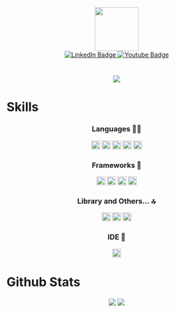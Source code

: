 <div id="header" align="center">
  <img src="https://media.giphy.com/media/M9gbBd9nbDrOTu1Mqx/giphy.gif" width="100"/>
  
  <div id="badges">
    <a href="https://www.linkedin.com/in/pietro-fecarotta-77851822b">
      <img src="https://img.shields.io/badge/LinkedIn-blue?style=for-the-badge&logo=linkedin&logoColor=white" alt="LinkedIn Badge"/>
    </a>
    <a href="https://www.sololearn.com/profile/13426539">
      <img src="https://img.shields.io/badge/Sololearn-red?style=for-the-badge&logo=sololearn&logoColor=white" alt="Youtube Badge"/>
    </a>
  </div>
 
  <img src="https://komarev.com/ghpvc/?username=Pietro-fe01&style=flat-square&color=blue" alt=""/>
</div>

#
<div align="center">
  <img src="https://github-profile-summary-cards.vercel.app/api/cards/profile-details?username=Pietro-fe01&theme=vue">
</div>

# Skills
<div align="center">
  
   ### Languages 👩‍💻
   <div>
    <img src="https://img.shields.io/badge/HTML5-E34F26?style=for-the-badge&logo=html5&logoColor=white" height="20px">
    <img src="https://img.shields.io/badge/CSS3-1572B6?style=for-the-badge&logo=css3&logoColor=white" height="20px">
    <img src="https://img.shields.io/badge/Sass-CC6699?style=for-the-badge&logo=sass&logoColor=white" height="20px">
    <img src="https://img.shields.io/badge/JavaScript-323330?style=for-the-badge&logo=javascript&logoColor=F7DF1E" height="20px">
    <img src="https://img.shields.io/badge/PHP-777BB4?style=for-the-badge&logo=php&logoColor=white" height="20px">
   </div>
  
  ### Frameworks 🚀
   <div>
    <img src="https://img.shields.io/badge/Bootstrap-563D7C?style=for-the-badge&logo=bootstrap&logoColor=white" height="20px">
    <img src="https://img.shields.io/badge/Vue.js-35495E?style=for-the-badge&logo=vuedotjs&logoColor=4FC08D" height="20px">
    <img src="https://img.shields.io/badge/Vite-B73BFE?style=for-the-badge&logo=vite&logoColor=FFD62E" height="20px">
    <img src="https://img.shields.io/badge/Laravel-FF2D20?style=for-the-badge&logo=laravel&logoColor=white" height="20px">
   </div>
  
  ### Library and Others... 🔝
   <div>
    <img src="https://img.shields.io/badge/Node.js-339933?style=for-the-badge&logo=nodedotjs&logoColor=white" height="20px">
    <img src="https://img.shields.io/badge/Composer-885630?style=for-the-badge&logo=Composer&logoColor=white" height="20px">
    <img src="https://img.shields.io/badge/GIT-E44C30?style=for-the-badge&logo=git&logoColor=white" height="20px">
   </div>
  
  ### IDE 📝
   <div>
    <img src="https://img.shields.io/badge/VSCode-0078D4?style=for-the-badge&logo=visual%20studio%20code&logoColor=white" height="20px">
   </div>
</div>

# Github Stats
<div align="center">
  <img align="center" src="https://github-readme-stats-git-masterrstaa-rickstaa.vercel.app/api?username=Pietro-fe01">

  <img align="center" src="https://github-readme-streak-stats.herokuapp.com/?user=Pietro-fe01">
</div>

<!--
**Pietro-fe01/Pietro-fe01** is a ✨ _special_ ✨ repository because its `README.md` (this file) appears on your GitHub profile.

Here are some ideas to get you started:

- 🔭 I’m currently working on ...
- 🌱 I’m currently learning ...
- 👯 I’m looking to collaborate on ...
- 🤔 I’m looking for help with ...
- 💬 Ask me about ...
- 📫 How to reach me: ...
- 😄 Pronouns: ...
- ⚡ Fun fact: ...
-->

